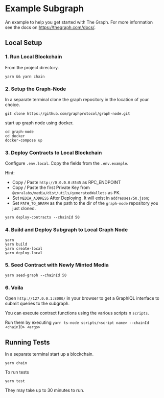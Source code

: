 # Example Subgraph

An example to help you get started with The Graph. For more information see the docs on https://thegraph.com/docs/.

## Local Setup

### 1. Run Local Blockchain

From the project directory.

```
yarn && yarn chain
```

### 2. Setup the Graph-Node

In a separate terminal clone the graph repository in the location of your choice.

```
git clone https://github.com/graphprotocol/graph-node.git
```

start up graph node using docker. 

```
cd graph-node
cd docker 
docker-compose up
```

### 3. Deploy Contracts to Local Blockchain

Configure `.env.local`. Copy the fields from the `.env.example`.

Hint: 
- Copy / Paste `http://0.0.0.0:8545` as RPC_ENDPOINT
- Copy / Paste the first Private Key from `@zoralabs/media/dist/utils/generatedWallets` as PK.
- Set `MEDIA_ADDRESS` After Deploying. It will exist in `addresses/50.json`;
- Set `PATH_TO_GRAPH` as the path to the dir of the `graph-node` repository you just cloned.

```
yarn deploy-contracts --chainId 50
```

### 4. Build and Deploy Subgraph to Local Graph Node

```
yarn
yarn build
yarn create-local
yarn deploy-local
```

### 5. Seed Contract with Newly Minted Media

```
yarn seed-graph --chainId 50
```

### 6. Voila

Open `http://127.0.0.1:8000/` in your browser to get a GraphiQL interface to submit
queries to the subgraph.

You can execute contract functions using the various scripts n `scripts`.

Run them by executing `yarn ts-node scripts/<script name> --chainId <chainID> <args>`


## Running Tests

In a separate terminal start up a blockchain.

```
yarn chain
```

To run tests 
```
yarn test
```

They may take up to 30 minutes to run.